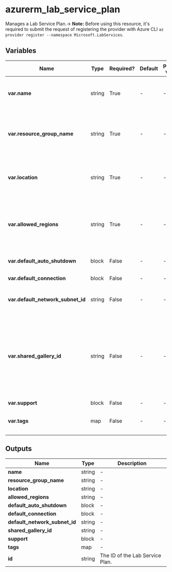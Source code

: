# azurerm_lab_service_plan

Manages a Lab Service Plan.-> **Note:** Before using this resource, it's required to submit the request of registering the provider with Azure CLI `az provider register --namespace Microsoft.LabServices`.

## Variables

| Name | Type | Required? | Default  | possible values | Description |
| ---- | ---- | --------- | -------- | ----------- | ----------- |
| **var.name** | string | True | -  |  -  | The name of the Lab Service Plan. Changing this forces a new resource to be created. | 
| **var.resource_group_name** | string | True | -  |  -  | The name of the Resource Group where the Lab Service Plan should exist. Changing this forces a new resource to be created. | 
| **var.location** | string | True | -  |  -  | The Azure Region where the Lab Service Plan should exist. Changing this forces a new resource to be created. | 
| **var.allowed_regions** | string | True | -  |  -  | The allowed regions for the lab creator to use when creating labs using this Lab Service Plan. The allowed region's count must be between `1` and `28`. | 
| **var.default_auto_shutdown** | block | False | -  |  -  | A `default_auto_shutdown` block. | 
| **var.default_connection** | block | False | -  |  -  | A `default_connection` block. | 
| **var.default_network_subnet_id** | string | False | -  |  -  | The resource ID of the Subnet for the Lab Service Plan network profile. | 
| **var.shared_gallery_id** | string | False | -  |  -  | The resource ID of the Shared Image Gallery attached to this Lab Service Plan. When saving a lab template virtual machine image it will be persisted in this gallery. The shared images from the gallery can be made available to use when creating new labs. | 
| **var.support** | block | False | -  |  -  | A `support` block. | 
| **var.tags** | map | False | -  |  -  | A mapping of tags which should be assigned to the Lab Service Plan. | 



## Outputs

| Name | Type | Description |
| ---- | ---- | --------- | 
| **name** | string  | - | 
| **resource_group_name** | string  | - | 
| **location** | string  | - | 
| **allowed_regions** | string  | - | 
| **default_auto_shutdown** | block  | - | 
| **default_connection** | block  | - | 
| **default_network_subnet_id** | string  | - | 
| **shared_gallery_id** | string  | - | 
| **support** | block  | - | 
| **tags** | map  | - | 
| **id** | string  | The ID of the Lab Service Plan. | 